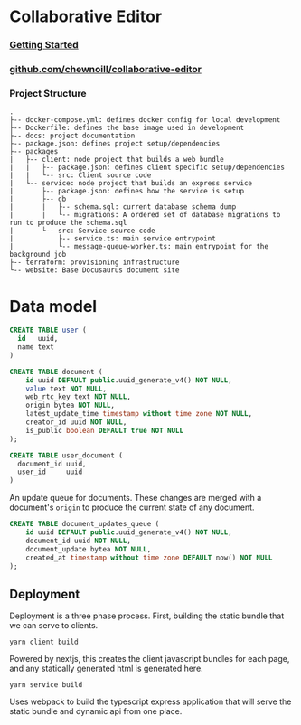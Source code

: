 
# Collaborative Editor

### [Getting Started](http://docs.williamcohen.com/website/docs/getting-started)

### [github.com/chewnoill/collaborative-editor](https://github.com/chewnoill/collaborative-editor)

### Project Structure

```
.
├-- docker-compose.yml: defines docker config for local development
├-- Dockerfile: defines the base image used in development
├-- docs: project documentation
├-- package.json: defines project setup/dependencies
├-- packages
|   ├-- client: node project that builds a web bundle
|   |   ├-- package.json: defines client specific setup/dependencies
|   |   └-- src: Client source code
|   └-- service: node project that builds an express service
|       ├-- package.json: defines how the service is setup
|       ├-- db
|       |   ├-- schema.sql: current database schema dump
|       |   └-- migrations: A ordered set of database migrations to run to produce the schema.sql
|       └-- src: Service source code
|           ├-- service.ts: main service entrypoint
|           └-- message-queue-worker.ts: main entrypoint for the background job
├-- terraform: provisioning infrastructure
└-- website: Base Docusaurus document site
```

# Data model

```sql
CREATE TABLE user (
  id   uuid,
  name text
)
```

```sql
CREATE TABLE document (
    id uuid DEFAULT public.uuid_generate_v4() NOT NULL,
    value text NOT NULL,
    web_rtc_key text NOT NULL,
    origin bytea NOT NULL,
    latest_update_time timestamp without time zone NOT NULL,
    creator_id uuid NOT NULL,
    is_public boolean DEFAULT true NOT NULL
);
```

```sql
CREATE TABLE user_document (
  document_id uuid,
  user_id     uuid
)
```

An update queue for documents. These changes are merged with a document's `origin` to produce the current state of any document.

```sql
CREATE TABLE document_updates_queue (
    id uuid DEFAULT public.uuid_generate_v4() NOT NULL,
    document_id uuid NOT NULL,
    document_update bytea NOT NULL,
    created_at timestamp without time zone DEFAULT now() NOT NULL
);
```

## Deployment

Deployment is a three phase process. First, building the static bundle that we can serve to clients.

`yarn client build`

Powered by nextjs, this creates the client javascript bundles for each page, and any statically generated html is generated here.

`yarn service build`

Uses webpack to build the typescript express application that will serve the static bundle and dynamic api from one place.

